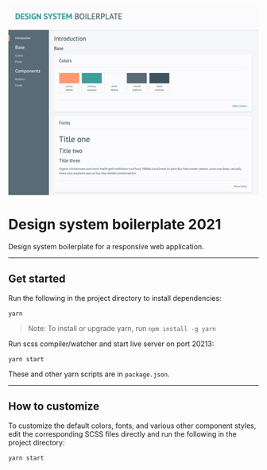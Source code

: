 <img src="images/screenshots/design-system-boilerplate-2021.png" alt="" style="margin: 0 auto; max-width: 100%;" />


# Design system boilerplate 2021

Design system boilerplate for a responsive web application.


----------


## Get started

Run the following in the project directory to install dependencies:

```console
yarn
```

> Note: To install or upgrade yarn, run `npm install -g yarn`


Run scss compiler/watcher and start live server on port 20213:

```console
yarn start
```

These and other yarn scripts are in `package.json`.


----------


## How to customize

To customize the default colors, fonts, and various other component
styles, edit the corresponding SCSS files directly and run the following
in the project directory:

```console
yarn start
```
